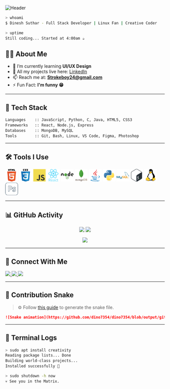 
![Header](https://capsule-render.vercel.app/api?type=waving&color=0f0f0f&height=180&section=header&text=Dinesh%20Suthar%20%7C%20Web%20Developer&fontColor=00FF00&fontSize=30&desc=Terminal%20Hacker%20Vibes%20%F0%9F%91%80&descSize=16)

```bash
> whoami
$ Dinesh Suthar - Full Stack Developer | Linux Fan | Creative Coder
```

```bash
> uptime
Still coding... Started at 4:00am ☕
```

## 👨‍💻 About Me

- 🌱 I’m currently learning **UI/UX Design**
- 💼 All my projects live here: [LinkedIn](https://www.linkedin.com/in/dinesh-suthar-037069257)
- 📫 Reach me at: **Strokeboy24@gmail.com**
- ⚡ Fun Fact: **I'm funny 😁**

---

## 🧠 Tech Stack

```txt
Languages    :: JavaScript, Python, C, Java, HTML5, CSS3
Frameworks   :: React, Node.js, Express
Databases    :: MongoDB, MySQL
Tools        :: Git, Bash, Linux, VS Code, Figma, Photoshop
```

---

## 🛠️ Tools I Use

<p align="left">
  <img src="https://raw.githubusercontent.com/devicons/devicon/master/icons/html5/html5-original-wordmark.svg" width="40" />
  <img src="https://raw.githubusercontent.com/devicons/devicon/master/icons/css3/css3-original-wordmark.svg" width="40" />
  <img src="https://raw.githubusercontent.com/devicons/devicon/master/icons/javascript/javascript-original.svg" width="40" />
  <img src="https://raw.githubusercontent.com/devicons/devicon/master/icons/react/react-original-wordmark.svg" width="40" />
  <img src="https://raw.githubusercontent.com/devicons/devicon/master/icons/nodejs/nodejs-original-wordmark.svg" width="40" />
  <img src="https://raw.githubusercontent.com/devicons/devicon/master/icons/mongodb/mongodb-original-wordmark.svg" width="40" />
  <img src="https://raw.githubusercontent.com/devicons/devicon/master/icons/java/java-original.svg" width="40" />
  <img src="https://raw.githubusercontent.com/devicons/devicon/master/icons/python/python-original.svg" width="40" />
  <img src="https://raw.githubusercontent.com/devicons/devicon/master/icons/mysql/mysql-original-wordmark.svg" width="40" />
  <img src="https://raw.githubusercontent.com/devicons/devicon/master/icons/bash/bash-original.svg" width="40" />
  <img src="https://raw.githubusercontent.com/devicons/devicon/master/icons/linux/linux-original.svg" width="40" />
  <img src="https://raw.githubusercontent.com/devicons/devicon/master/icons/photoshop/photoshop-line.svg" width="40" />
</p>

---

## 📊 GitHub Activity

<p align="center">
  <img src="https://github-readme-stats.vercel.app/api?username=dino7354&show_icons=true&theme=radical" />
  <img src="https://github-readme-stats.vercel.app/api/top-langs/?username=dino7354&layout=compact&theme=radical" />
</p>

<p align="center">
  <img src="https://github-readme-streak-stats.herokuapp.com/?user=dino7354&theme=radical" />
</p>

---

## 🔗 Connect With Me

<p align="left">
  <a href="https://www.linkedin.com/in/dinesh-suthar-037069257" target="_blank">
    <img src="https://raw.githubusercontent.com/rahuldkjain/github-profile-readme-generator/master/src/images/icons/Social/linked-in-alt.svg" width="40" />
  </a>
  <a href="https://www.facebook.com/devkishen.suthar" target="_blank">
    <img src="https://raw.githubusercontent.com/rahuldkjain/github-profile-readme-generator/master/src/images/icons/Social/facebook.svg" width="40" />
  </a>
  <a href="https://www.instagram.com/_stroke_boy_/" target="_blank">
    <img src="https://raw.githubusercontent.com/rahuldkjain/github-profile-readme-generator/master/src/images/icons/Social/instagram.svg" width="40" />
  </a>
</p>

---

## 🐍 Contribution Snake

> ⚙️ Follow [this guide](https://github.com/Platane/snk) to generate the snake file.

```md
![Snake animation](https://github.com/dino7354/dino7354/blob/output/github-contribution-grid-snake.svg)
```

---

## 🤖 Terminal Logs

```bash
> sudo apt install creativity
Reading package lists... Done
Building world-class projects...
Installed successfully 🎯
```

```bash
> sudo shutdown -h now
💀 See you in the Matrix.
```
